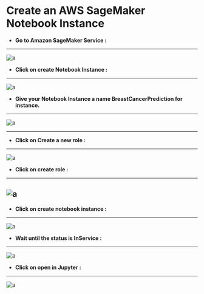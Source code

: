 # Create an AWS SageMaker Notebook Instance

- **Go to Amazon SageMaker Service :**
---
![a](https://user-images.githubusercontent.com/78825764/205038097-0893004d-bda9-4665-9973-9e9f3b40a8c3.PNG)

- **Click on create Notebook Instance :**
---

![a](https://user-images.githubusercontent.com/78825764/205038898-1e35d8be-9495-425f-be22-ca5df834442f.PNG)

- **Give your Notebook Instance a name BreastCancerPrediction for instance.**
---

![a](https://user-images.githubusercontent.com/78825764/205039974-c7380e9f-cea6-4edc-91df-32ee75137273.PNG)

---
- **Click on Create a new role :**
---
![a](https://user-images.githubusercontent.com/78825764/205040352-8da88c33-9d11-4122-9918-0e057a46811c.PNG)


- **Click on create role :**
---
![a](https://user-images.githubusercontent.com/78825764/205040697-1ccf775c-d304-45d2-8c61-c9dba1e30d8e.PNG)
---
- **Click on create notebook instance :**
---
  ![a](https://user-images.githubusercontent.com/78825764/205041078-63ece30c-2587-4bdf-9d83-5cc6fe1938da.PNG)

- **Wait until the status is InService :**
---
![a](https://user-images.githubusercontent.com/78825764/205043220-7a3be896-f57e-4be1-8e94-ec68d55604d1.PNG)

- **Click on open in Jupyter :**
--- 
![a](https://user-images.githubusercontent.com/78825764/205043456-588bcfcc-7a33-4f89-b37f-965791479d14.PNG)



